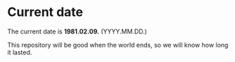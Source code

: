 # Current date

The current date is **1981.02.09.** (YYYY.MM.DD.)

This repository will be good when the world ends, so we will know how long it lasted.